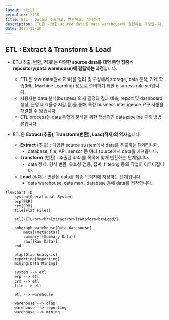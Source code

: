 ```yaml
---
layout: skill
permalink: /138
title: ETL - Data를 추출하고, 변환하고, 적재하기
description: ETL은 다양한 source data를 data warehouse에 결합하는 과정입니다.
date: 2024-12-30
---
```



## ETL : Extract & Transform & Load

- ETL(추출, 변환, 적재)는 **다양한 source data를 대형 중앙 집중식 repository(data warehouse)에 결합하는 과정**입니다.
    - ETL은 raw data(원시 자료)를 정리 및 구성해서 storage, data 분석, 기계 학습(ML, Machine Learning) 용도로 준비하기 위한 bisuness rule set입니다.
    - 사용자는 data 분석(business 의사 결정의 결과 예측, report 및 dashboard 생성, 운영 비효율성 저감 등)을 통해 특정 business intelligence 요구 사항을 해결할 수 있습니다.
    - ETL process는 data 통합과 분석을 위한 핵심적인 data pipeline 구축 방법론입니다.

- ETL은 **Extract(추출), Transform(변환), Load(적재)의 약자**입니다.
    - **Extract** (추출) : 다양한 source system에서 data를 추출하는 단계입니다.
        - database, file, API, sensor 등 여러 source에서 data를 가져옵니다.
    - **Transform** (변환) : 추출된 data를 목적에 맞게 변환하는 단계입니다.
        - data 정제, 형식 변환, 유효성 검증, 집계, filtering 등의 작업이 이루어집니다.
    - **Load** (적재) : 변환된 data를 최종 목적지에 저장하는 단계입니다.
        - data warehouse, data mart, database 등에 data를 저장합니다.

```mermaid
flowchart TD
    system[Operational System]
    erp[ERP]
    crm[CRM]
    file[Flat Files]

    etl[\ETL<br><br>Extract<br>Transform<br>Load/]

    subgraph warehouse[Data Warehouse]
        meta[(Metadata)]
        summary[(Summary Data)]
        raw[(Raw Data)]
    end

    olap[Olap Analysis]
    reporting[Reporting]
    mining[Data Mining]

    system --> etl
    erp --> etl
    crm --> etl
    file --> etl

    etl --> warehouse
    
    warehouse --> olap
    warehouse --> reporting
    warehouse --> mining
```


